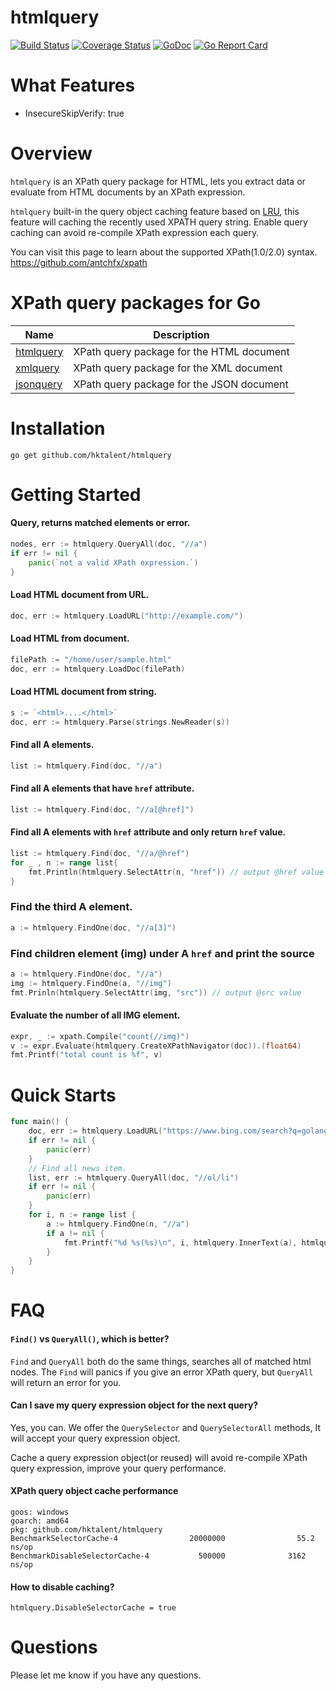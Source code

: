 htmlquery
====
[![Build Status](https://travis-ci.org/antchfx/htmlquery.svg?branch=master)](https://travis-ci.org/antchfx/htmlquery)
[![Coverage Status](https://coveralls.io/repos/github/antchfx/htmlquery/badge.svg?branch=master)](https://coveralls.io/github/antchfx/htmlquery?branch=master)
[![GoDoc](https://godoc.org/github.com/hktalent/htmlquery?status.svg)](https://godoc.org/github.com/hktalent/htmlquery)
[![Go Report Card](https://goreportcard.com/badge/github.com/hktalent/htmlquery)](https://goreportcard.com/report/github.com/hktalent/htmlquery)

What Features
====
- InsecureSkipVerify: true

Overview
====

`htmlquery` is an XPath query package for HTML, lets you extract data or evaluate from HTML documents by an XPath expression.

`htmlquery` built-in the query object caching feature based on [LRU](https://godoc.org/github.com/golang/groupcache/lru), this feature will caching the recently used XPATH query string. Enable query caching can avoid re-compile XPath expression each query. 

You can visit this page to learn about the supported XPath(1.0/2.0) syntax. https://github.com/antchfx/xpath

XPath query packages for Go
===
| Name                                              | Description                               |
| ------------------------------------------------- | ----------------------------------------- |
| [htmlquery](https://github.com/hktalent/htmlquery) | XPath query package for the HTML document |
| [xmlquery](https://github.com/antchfx/xmlquery)   | XPath query package for the XML document  |
| [jsonquery](https://github.com/antchfx/jsonquery) | XPath query package for the JSON document |

Installation
====

```
go get github.com/hktalent/htmlquery
```

Getting Started
====

#### Query, returns matched elements or error.

```go
nodes, err := htmlquery.QueryAll(doc, "//a")
if err != nil {
	panic(`not a valid XPath expression.`)
}
```

#### Load HTML document from URL.

```go
doc, err := htmlquery.LoadURL("http://example.com/")
```

#### Load HTML from document.

```go
filePath := "/home/user/sample.html"
doc, err := htmlquery.LoadDoc(filePath)
```

#### Load HTML document from string.

```go
s := `<html>....</html>`
doc, err := htmlquery.Parse(strings.NewReader(s))
```

#### Find all A elements.

```go
list := htmlquery.Find(doc, "//a")
```

#### Find all A elements that have `href` attribute.

```go
list := htmlquery.Find(doc, "//a[@href]")	
```

#### Find all A elements with `href` attribute and only return `href` value.

```go
list := htmlquery.Find(doc, "//a/@href")	
for _ , n := range list{
	fmt.Println(htmlquery.SelectAttr(n, "href")) // output @href value
}
```

### Find the third A element.

```go
a := htmlquery.FindOne(doc, "//a[3]")
```

### Find children element (img) under A `href` and print the source
```go
a := htmlquery.FindOne(doc, "//a")
img := htmlquery.FindOne(a, "//img")
fmt.Prinln(htmlquery.SelectAttr(img, "src")) // output @src value
```

#### Evaluate the number of all IMG element.

```go
expr, _ := xpath.Compile("count(//img)")
v := expr.Evaluate(htmlquery.CreateXPathNavigator(doc)).(float64)
fmt.Printf("total count is %f", v)
```


Quick Starts
===

```go
func main() {
	doc, err := htmlquery.LoadURL("https://www.bing.com/search?q=golang")
	if err != nil {
		panic(err)
	}
	// Find all news item.
	list, err := htmlquery.QueryAll(doc, "//ol/li")
	if err != nil {
		panic(err)
	}
	for i, n := range list {
		a := htmlquery.FindOne(n, "//a")
		if a != nil {
		    fmt.Printf("%d %s(%s)\n", i, htmlquery.InnerText(a), htmlquery.SelectAttr(a, "href"))
		}
	}
}
```


FAQ
====

#### `Find()` vs `QueryAll()`, which is better?

`Find` and `QueryAll` both do the same things, searches all of matched html nodes.
The `Find` will panics if you give an error XPath query, but `QueryAll` will return an error for you.

#### Can I save my query expression object for the next query?

Yes, you can. We offer the `QuerySelector` and `QuerySelectorAll` methods, It will accept your query expression object.

Cache a query expression object(or reused) will avoid re-compile XPath query expression, improve your query performance.

#### XPath query object cache performance

```
goos: windows
goarch: amd64
pkg: github.com/hktalent/htmlquery
BenchmarkSelectorCache-4                20000000                55.2 ns/op
BenchmarkDisableSelectorCache-4           500000              3162 ns/op
```

#### How to disable caching?

```
htmlquery.DisableSelectorCache = true
```

Questions
===
Please let me know if you have any questions.

